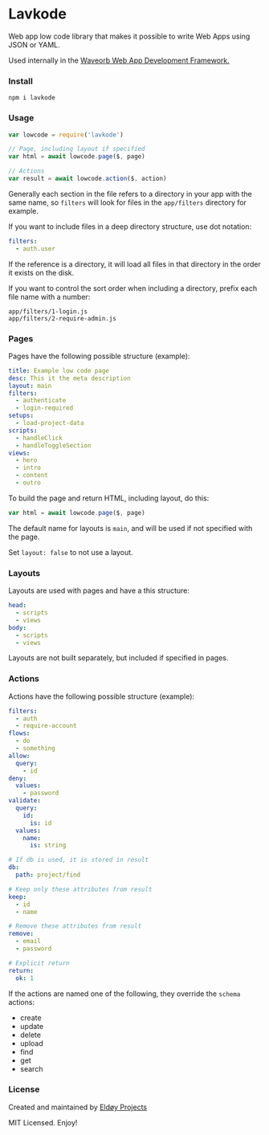 # Lavkode

Web app low code library that makes it possible to write Web Apps using JSON or YAML.

Used internally in the [Waveorb Web App Development Framework.](https://waveorb.com)

### Install

```
npm i lavkode
```

### Usage

```js
var lowcode = require('lavkode')

// Page, including layout if specified
var html = await lowcode.page($, page)

// Actions
var result = await lowcode.action($, action)
```

Generally each section in the file refers to a directory in your app with the same name, so `filters` will look for files in the `app/filters` directory for example.

If you want to include files in a deep directory structure, use dot notation:

```yml
filters:
  - auth.user
```

If the reference is a directory, it will load all files in that directory in the order it exists on the disk.

If you want to control the sort order when including a directory, prefix each file name with a number:

```
app/filters/1-login.js
app/filters/2-require-admin.js
```

### Pages

Pages have the following possible structure (example):

```yml
title: Example low code page
desc: This it the meta description
layout: main
filters:
  - authenticate
  - login-required
setups:
  - load-project-data
scripts:
  - handleClick
  - handleToggleSection
views:
  - hero
  - intro
  - content
  - outro
```

To build the page and return HTML, including layout, do this:

```js
var html = await lowcode.page($, page)
```

The default name for layouts is `main`, and will be used if not specified with the page.

Set `layout: false` to not use a layout.

### Layouts

Layouts are used with pages and have a this structure:

```yml
head:
  - scripts
  - views
body:
  - scripts
  - views
```

Layouts are not built separately, but included if specified in pages.

### Actions

Actions have the following possible structure (example):

```yml
filters:
  - auth
  - require-account
flows:
  - do
  - something
allow:
  query:
    - id
deny:
  values:
    - password
validate:
  query:
    id:
      is: id
  values:
    name:
      is: string

# If db is used, it is stored in result
db:
  path: project/find

# Keep only these attributes from result
keep:
  - id
  - name

# Remove these attributes from result
remove:
  - email
  - password

# Explicit return
return:
  ok: 1
```

If the actions are named one of the following, they override the `schema` actions:

* create
* update
* delete
* upload
* find
* get
* search

### License

Created and maintained by [Eldøy Projects](https://eldoy.com)

MIT Licensed. Enjoy!
